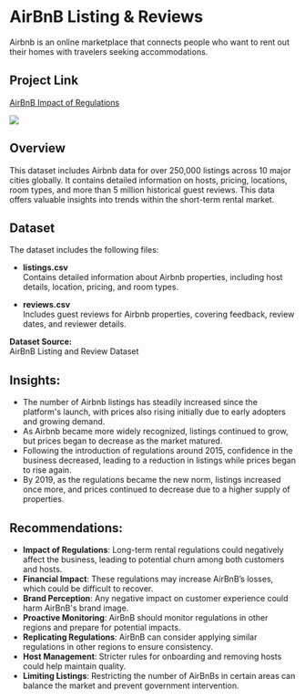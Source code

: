 # AirBnB Listing & Reviews

Airbnb is an online marketplace that connects people who want to rent out their homes with travelers seeking accommodations.

## Project Link

[AirBnB Impact of Regulations](https://github.com/yourusername/airbnb-listings-reviews-analysis)

![](Movie_Rental_Store.png)

## Overview

This dataset includes Airbnb data for over 250,000 listings across 10 major cities globally. It contains detailed information on hosts, pricing, locations, room types, and more than 5 million historical guest reviews. This data offers valuable insights into trends within the short-term rental market.


## Dataset

The dataset includes the following files:

- **listings.csv**  
  Contains detailed information about Airbnb properties, including host details, location, pricing, and room types.

- **reviews.csv**  
  Includes guest reviews for Airbnb properties, covering feedback, review dates, and reviewer details.

**Dataset Source:**  
AirBnB Listing and Review Dataset

## Insights:
- The number of Airbnb listings has steadily increased since the platform's launch, with prices also rising initially due to early adopters and growing demand.
- As Airbnb became more widely recognized, listings continued to grow, but prices began to decrease as the market matured.
- Following the introduction of regulations around 2015, confidence in the business decreased, leading to a reduction in listings while prices began to rise again.
- By 2019, as the regulations became the new norm, listings increased once more, and prices continued to decrease due to a higher supply of properties.

## Recommendations:
- **Impact of Regulations**: Long-term rental regulations could negatively affect the business, leading to potential churn among both customers and hosts.
- **Financial Impact**: These regulations may increase AirBnB’s losses, which could be difficult to recover.
- **Brand Perception**: Any negative impact on customer experience could harm AirBnB's brand image.
- **Proactive Monitoring**: AirBnB should monitor regulations in other regions and prepare for potential impacts.
- **Replicating Regulations**: AirBnB can consider applying similar regulations in other regions to ensure consistency.
- **Host Management**: Stricter rules for onboarding and removing hosts could help maintain quality.
- **Limiting Listings**: Restricting the number of AirBnBs in certain areas can balance the market and prevent government intervention.

